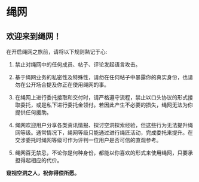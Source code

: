 # 绳网
## 欢迎来到绳网！

在开启绳网之旅前，请将以下规则熟记于心:

1. 禁止对绳网中的任何成员、帖子、评论发起语言攻击。

2. 基于绳网业务的私密性及特殊性，请勿在任何帖子中暴露你的真实身份，也请勿在公开场合提及你正在使用绳网的事。

3. 在绳网上进行委托接取和交付时，请严格遵守流程，禁止以口头协议的形式接取委托，或是私下进行委托金领付。若因此产生不必要的损失，绳网无法为你提供任何援助。

4. 绳网欢迎用户分享各类资讯情报、探讨空洞探索经验，但这些行为无法提升绳网等级。通常情况下，绳网等级只能通过进行绳匠活动，完成委托来提升。在交涉委托时绳网等级可作为评判一位用户是否可信的直观参考。

5. 绳网百无禁忌，不论你是何种身份，都能以你喜欢的形式来使用绳网，只要承担得起相应的代价。

**窥视空洞之人，祝你得偿所愿。**